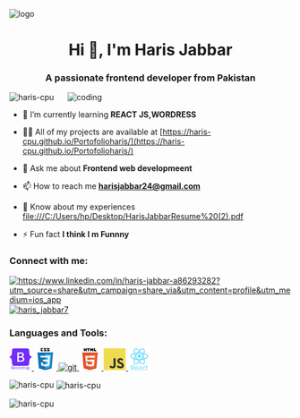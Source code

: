 ![logo](https://github.com/haris-cpu/haris-cpu/blob/main/00.avif)

<h1 align="center">Hi 👋, I'm Haris Jabbar</h1>
<h3 align="center">A passionate frontend developer from Pakistan</h3>
<img align="right" alt="coding" width="400" src="https://camo.githubusercontent.com/19db51af5f90f1b152bc0b9078f5fe97053955be5074f03f17019c70345bdcdb/68747470733a2f2f6d69726f2e6d656469756d2e636f6d2f6d61782f313336302f302a37513379765349765f7430696f4a2d5a2e676966">

<p align="left"> <img src="https://komarev.com/ghpvc/?username=haris-cpu&label=Profile%20views&color=0e75b6&style=flat" alt="haris-cpu" /> </p>

- 🌱 I’m currently learning **REACT JS,WORDRESS**

- 👨‍💻 All of my projects are available at [https://haris-cpu.github.io/Portofolioharis/](https://haris-cpu.github.io/Portofolioharis/)

- 💬 Ask me about **Frontend web developmeent**

- 📫 How to reach me **harisjabbar24@gmail.com**

- 📄 Know about my experiences [file:///C:/Users/hp/Desktop/HarisJabbarResume%20(2).pdf](file:///C:/Users/hp/Desktop/HarisJabbarResume%20(2).pdf)

- ⚡ Fun fact **I think I m Funnny**

<h3 align="left">Connect with me:</h3>
<p align="left">
<a href="https://linkedin.com/in/https://www.linkedin.com/in/haris-jabbar-a86293282?utm_source=share&utm_campaign=share_via&utm_content=profile&utm_medium=ios_app" target="blank"><img align="center" src="https://raw.githubusercontent.com/rahuldkjain/github-profile-readme-generator/master/src/images/icons/Social/linked-in-alt.svg" alt="https://www.linkedin.com/in/haris-jabbar-a86293282?utm_source=share&utm_campaign=share_via&utm_content=profile&utm_medium=ios_app" height="30" width="40" /></a>
<a href="https://instagram.com/haris_jabbar7" target="blank"><img align="center" src="https://raw.githubusercontent.com/rahuldkjain/github-profile-readme-generator/master/src/images/icons/Social/instagram.svg" alt="haris_jabbar7" height="30" width="40" /></a>
</p>

<h3 align="left">Languages and Tools:</h3>
<p align="left"> <a href="https://getbootstrap.com" target="_blank" rel="noreferrer"> <img src="https://raw.githubusercontent.com/devicons/devicon/master/icons/bootstrap/bootstrap-plain-wordmark.svg" alt="bootstrap" width="40" height="40"/> </a> <a href="https://www.w3schools.com/css/" target="_blank" rel="noreferrer"> <img src="https://raw.githubusercontent.com/devicons/devicon/master/icons/css3/css3-original-wordmark.svg" alt="css3" width="40" height="40"/> </a> <a href="https://git-scm.com/" target="_blank" rel="noreferrer"> <img src="https://www.vectorlogo.zone/logos/git-scm/git-scm-icon.svg" alt="git" width="40" height="40"/> </a> <a href="https://www.w3.org/html/" target="_blank" rel="noreferrer"> <img src="https://raw.githubusercontent.com/devicons/devicon/master/icons/html5/html5-original-wordmark.svg" alt="html5" width="40" height="40"/> </a> <a href="https://developer.mozilla.org/en-US/docs/Web/JavaScript" target="_blank" rel="noreferrer"> <img src="https://raw.githubusercontent.com/devicons/devicon/master/icons/javascript/javascript-original.svg" alt="javascript" width="40" height="40"/> </a> <a href="https://reactjs.org/" target="_blank" rel="noreferrer"> <img src="https://raw.githubusercontent.com/devicons/devicon/master/icons/react/react-original-wordmark.svg" alt="react" width="40" height="40"/> </a> </p>

<p><img align="left" src="https://github-readme-stats.vercel.app/api/top-langs?username=haris-cpu&show_icons=true&locale=en&layout=compact" alt="haris-cpu" /></p>

<p>&nbsp;<img align="center" src="https://github-readme-stats.vercel.app/api?username=haris-cpu&show_icons=true&locale=en" alt="haris-cpu" /></p>

<p><img align="center" src="https://github-readme-streak-stats.herokuapp.com/?user=haris-cpu&" alt="haris-cpu" /></p>
